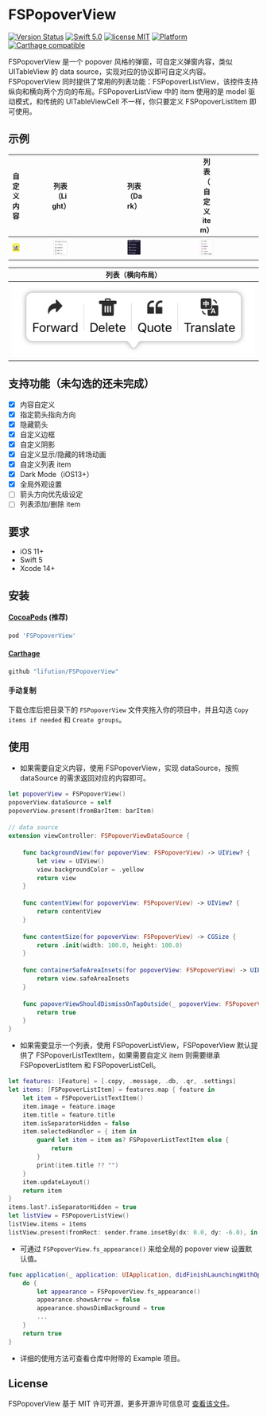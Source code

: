 # FSPopoverView

[![Version Status](https://img.shields.io/cocoapods/v/FSPopoverView.svg)](https://cocoapods.org/pods/FSPopoverView)
[![Swift 5.0](https://img.shields.io/badge/Swift-5.0-orange.svg?style=flat)](https://developer.apple.com/swift/)
[![license MIT](https://img.shields.io/cocoapods/l/FSPopoverView.svg)](https://github.com/lifution/Popover/blob/master/LICENSE)
[![Platform](https://img.shields.io/cocoapods/p/FSPopoverView.svg)](https://github.com/lifution/FSPopoverView/blob/master/README.md)
[![Carthage compatible](https://img.shields.io/badge/Carthage-compatible-4BC51D.svg?style=flat)](https://github.com/Carthage/Carthage)

FSPopoverView 是一个 popover 风格的弹窗，可自定义弹窗内容，类似 UITableView 的 data source，实现对应的协议即可自定义内容。FSPopoverView 同时提供了常用的列表功能：FSPopoverListView，该控件支持纵向和横向两个方向的布局。FSPopoverListView 中的 item 使用的是 model 驱动模式，和传统的 UITableViewCell 不一样，你只要定义 FSPopoverListItem 即可使用。

## 示例

|<div style="width: 25%">**自定义内容**</div>|<div style="width: 25%">**列表（Light）**</div>|<div style="width: 25%">**列表（Dark）**</div>|<div style="width: 25%">**列表（自定义 item）**</div>|
|:--:|:--:|:--:|:--:|
|<div style="width: 25%"><img src="Screenshots/custom.PNG"></div>|<div style="width: 25%"><img src="Screenshots/list_light.PNG"></div>|<div style="width: 25%"><img src="Screenshots/list_dark.PNG"></div>|<div style="width: 25%"><img src="Screenshots/custom_item.PNG"></div>|

|**列表（横向布局）**|
|:--:|
|<img src="Screenshots/menu.PNG">|

## 支持功能（未勾选的还未完成）

- [x] 内容自定义
- [x] 指定箭头指向方向
- [x] 隐藏箭头
- [x] 自定义边框
- [x] 自定义阴影
- [x] 自定义显示/隐藏的转场动画
- [x] 自定义列表 item
- [x] Dark Mode（iOS13+）
- [x] 全局外观设置
- [ ] 箭头方向优先级设定
- [ ] 列表添加/删除 item

## 要求

* iOS 11+
* Swift 5
* Xcode 14+

## 安装

#### [CocoaPods](http://cocoapods.org) (推荐)

```ruby
pod 'FSPopoverView'
```

#### [Carthage](https://github.com/Carthage/Carthage)

````bash
github "lifution/FSPopoverView"
````

#### 手动复制

下载仓库后把目录下的 `FSPopoverView` 文件夹拖入你的项目中，并且勾选 `Copy items if needed` 和 `Create groups`。

## 使用

* 如果需要自定义内容，使用 FSPopoverView，实现 dataSource，按照 dataSource 的需求返回对应的内容即可。
```Swift
let popoverView = FSPopoverView()
popoverView.dataSource = self
popoverView.present(fromBarItem: barItem)

// data source
extension viewController: FSPopoverViewDataSource {
    
    func backgroundView(for popoverView: FSPopoverView) -> UIView? {
        let view = UIView()
        view.backgroundColor = .yellow
        return view
    }
    
    func contentView(for popoverView: FSPopoverView) -> UIView? {
        return contentView
    }
    
    func contentSize(for popoverView: FSPopoverView) -> CGSize {
        return .init(width: 100.0, height: 100.0)
    }
    
    func containerSafeAreaInsets(for popoverView: FSPopoverView) -> UIEdgeInsets {
        return view.safeAreaInsets
    }
    
    func popoverViewShouldDismissOnTapOutside(_ popoverView: FSPopoverView) -> Bool {
        return true
    }
}

```
* 如果需要显示一个列表，使用 FSPopoverListView，FSPopoverView 默认提供了 FSPopoverListTextItem，如果需要自定义 item 则需要继承 FSPopoverListItem 和 FSPopoverListCell。
```Swift
let features: [Feature] = [.copy, .message, .db, .qr, .settings]
let items: [FSPopoverListItem] = features.map { feature in
    let item = FSPopoverListTextItem()
    item.image = feature.image
    item.title = feature.title
    item.isSeparatorHidden = false
    item.selectedHandler = { item in
        guard let item = item as? FSPopoverListTextItem else {
            return
        }
        print(item.title ?? "")
    }
    item.updateLayout()
    return item
}
items.last?.isSeparatorHidden = true
let listView = FSPopoverListView()
listView.items = items
listView.present(fromRect: sender.frame.insetBy(dx: 0.0, dy: -6.0), in: view)
```
* 可通过 `FSPopoverView.fs_appearance()` 来给全局的 popover view 设置默认值。
```Swift
func application(_ application: UIApplication, didFinishLaunchingWithOptions launchOptions: [UIApplication.LaunchOptionsKey : Any]? = nil) -> Bool {
    do {
        let appearance = FSPopoverView.fs_appearance()
        appearance.showsArrow = false
        appearance.showsDimBackground = true
        ...
    }
    return true
}
```
* 详细的使用方法可查看仓库中附带的 Example 项目。

## License

FSPopoverView 基于 MIT 许可开源，更多开源许可信息可 [查看该文件](https://github.com/lifution/Popover/blob/master/LICENSE)。